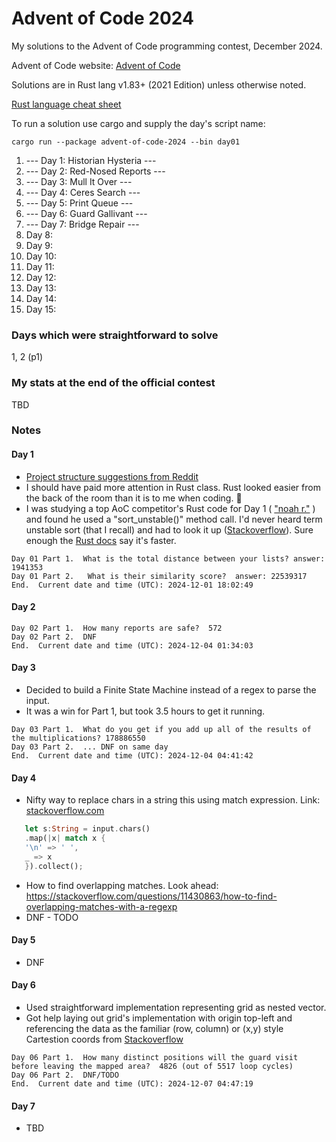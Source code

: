 # Advent of Code 2024
My solutions to the Advent of Code programming contest, December 2024.

Advent of Code website:  [Advent of Code](https://adventofcode.com)

Solutions are in Rust lang v1.83+ (2021 Edition) unless otherwise noted.

[Rust language cheat sheet](https://cheats.rs/)

To run a solution use cargo and supply the day's script name:
```shell
cargo run --package advent-of-code-2024 --bin day01
```

1. --- Day 1: Historian Hysteria ---
2. --- Day 2: Red-Nosed Reports --- 
3. --- Day 3: Mull It Over --- 
4. --- Day 4: Ceres Search ---
5. --- Day 5: Print Queue --- 
6. --- Day 6: Guard Gallivant ---
7. --- Day 7: Bridge Repair --- 
8. Day  8:  
9. Day  9:  
10. Day 10: 
11. Day 11: 
12. Day 12: 
13. Day 13: 
14. Day 14: 
15. Day 15: 

### Days which were straightforward to solve
1, 2 (p1)

### My stats at the end of the official contest
TBD

### Notes

#### Day 1
- [Project structure suggestions from Reddit](https://www.reddit.com/r/adventofcode/comments/zikosa/how_to_organize_rust_code_for_advent_of_code/)
- I should have paid more attention in Rust class.  Rust looked easier from the back of the room than it is to me when coding. 🙂
- I was studying a top AoC competitor's Rust code for Day 1 ( ["noah r."](https://github.com/50SACINMYSOCIDGAF/AdventOfCode2024) ) and found he used a "sort_unstable()" method call.  I'd never heard term unstable sort (that I recall) and had to look it up ([Stackoverflow](https://stackoverflow.com/questions/15125552/what-is-the-meaning-of-stable-and-unstable-for-various-sorting-algorithms)).  Sure enough the [Rust docs](https://doc.rust-lang.org/std/primitive.slice.html#method.sort_unstable) say it's faster.

```text
Day 01 Part 1.  What is the total distance between your lists? answer: 1941353
Day 01 Part 2.   What is their similarity score?  answer: 22539317
End.  Current date and time (UTC): 2024-12-01 18:02:49
```

#### Day 2
```text
Day 02 Part 1.  How many reports are safe?  572
Day 02 Part 2.  DNF
End.  Current date and time (UTC): 2024-12-04 01:34:03
```

#### Day 3
- Decided to build a Finite State Machine instead of a regex to parse the input.
- It was a win for Part 1, but took 3.5 hours to get it running.
```text
Day 03 Part 1.  What do you get if you add up all of the results of the multiplications? 178886550
Day 03 Part 2.  ... DNF on same day
End.  Current date and time (UTC): 2024-12-04 04:41:42
```

#### Day 4
- Nifty way to replace chars in a string this using match expression. Link: [stackoverflow.com](https://stackoverflow.com/questions/34606043/how-do-i-replace-specific-characters-idiomatically-in-rust)
```rust
   let s:String = input.chars()
   .map(|x| match x {
   '\n' => ' ',
   _ => x
   }).collect();
```
- How to find overlapping matches.  Look ahead:  https://stackoverflow.com/questions/11430863/how-to-find-overlapping-matches-with-a-regexp
- DNF - TODO

#### Day 5
- DNF

#### Day 6
- Used straightforward implementation representing grid as nested vector.
- Got help laying out grid's implementation with origin top-left and referencing the data 
as the familiar (row, column) or (x,y)  style Cartestion coords 
from [Stackoverflow](https://stackoverflow.com/questions/13212212/creating-two-dimensional-arrays-in-rust)
```text
Day 06 Part 1.  How many distinct positions will the guard visit before leaving the mapped area?  4826 (out of 5517 loop cycles)
Day 06 Part 2.  DNF/TODO
End.  Current date and time (UTC): 2024-12-07 04:47:19
```

#### Day 7
- TBD
